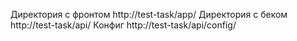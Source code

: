Директория с фронтом http://test-task/app/
Директория с беком http://test-task/api/
Конфиг http://test-task/api/config/
